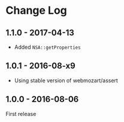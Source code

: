 # Change Log


## 1.1.0 - 2017-04-13

* Added `NSA::getProperties` 

## 1.0.1 - 2016-08-x9

* Using stable version of webmozart/assert

## 1.0.0 - 2016-08-06

First release

